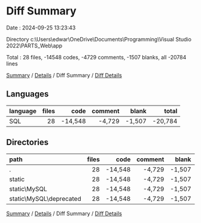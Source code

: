 # Diff Summary

Date : 2024-09-25 13:23:43

Directory c:\\Users\\edwar\\OneDrive\\Documents\\Programming\\Visual Studio 2022\\PARTS_Web\\app

Total : 28 files,  -14548 codes, -4729 comments, -1507 blanks, all -20784 lines

[Summary](results.md) / [Details](details.md) / Diff Summary / [Diff Details](diff-details.md)

## Languages
| language | files | code | comment | blank | total |
| :--- | ---: | ---: | ---: | ---: | ---: |
| SQL | 28 | -14,548 | -4,729 | -1,507 | -20,784 |

## Directories
| path | files | code | comment | blank | total |
| :--- | ---: | ---: | ---: | ---: | ---: |
| . | 28 | -14,548 | -4,729 | -1,507 | -20,784 |
| static | 28 | -14,548 | -4,729 | -1,507 | -20,784 |
| static\\MySQL | 28 | -14,548 | -4,729 | -1,507 | -20,784 |
| static\\MySQL\\deprecated | 28 | -14,548 | -4,729 | -1,507 | -20,784 |

[Summary](results.md) / [Details](details.md) / Diff Summary / [Diff Details](diff-details.md)
